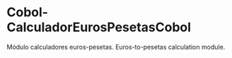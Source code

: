 # Cobol-CalculadorEurosPesetasCobol
Módulo calculadores euros-pesetas. Euros-to-pesetas calculation module.
